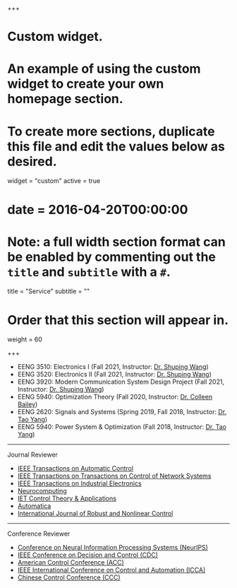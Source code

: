 +++
# Custom widget.
# An example of using the custom widget to create your own homepage section.
# To create more sections, duplicate this file and edit the values below as desired.
widget = "custom"
active = true
# date = 2016-04-20T00:00:00

# Note: a full width section format can be enabled by commenting out the `title` and `subtitle` with a `#`.
title = "Service"
subtitle = ""
# Order that this section will appear in.
weight = 60

+++
- EENG 3510: Electronics I (Fall 2021, Instructor: [Dr. Shuping Wang](https://electrical.engineering.unt.edu/people/shuping-wang))
- EENG 3520: Electronics II (Fall 2021, Instructor: [Dr. Shuping Wang](https://electrical.engineering.unt.edu/people/shuping-wang))
- EENG 3920: Modern Communication System Design Project (Fall 2021, Instructor: [Dr. Shuping Wang](https://electrical.engineering.unt.edu/people/shuping-wang))
- EENG 5940: Optimization Theory (Fall 2020, Instructor: [Dr. Colleen Bailey](https://electrical.engineering.unt.edu/people/colleen-bailey))
- EENG 2620: Signals and Systems (Spring 2019, Fall 2018, Instructor: [Dr. Tao Yang](https://tyang1188.github.io/index.html))
- EENG 5940: Power System & Optimization (Fall 2018, Instructor: [Dr. Tao Yang](https://tyang1188.github.io/index.html))
---
Journal Reviewer

- [IEEE Transactions on Automatic Control](http://ieeecss.org/publication/transactions-automatic-control)
- [IEEE Transactions on Transactions on Control of Network Systems](http://ieeecss.org/publication/transactions-control-network-systems)
- [IEEE Transactions on Industrial Electronics](http://www.ieee-ies.org/pubs/transactions-on-industrial-electronics)
- [Neurocomputing](https://www.journals.elsevier.com/neurocomputing)
- [IET Control Theory & Applications](https://digital-library.theiet.org/content/journals/iet-cta)
- [Automatica](https://www.journals.elsevier.com/automatica)
- [International Journal of Robust and Nonlinear Control](https://onlinelibrary.wiley.com/journal/10991239)
---
Conference Reviewer

- [Conference on Neural Information Processing Systems (NeurIPS)](https://nips.cc/)
- [IEEE Conference on Decision and Control (CDC)](https://cdc2020.ieeecss.org/)
- [American Control Conference (ACC)](http://acc2020.a2c2.org/)
- [IEEE International Conference on Control and Automation (ICCA)](http://www.ieee-icca.org/)
- [Chinese Control Conference (CCC)](http://www.ccc2019.cn/en/index.html)

